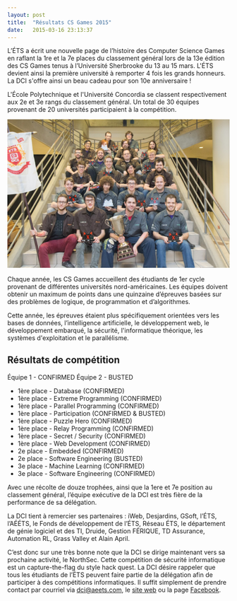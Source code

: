 ```yaml
---
layout: post
title:  "Résultats CS Games 2015"
date:   2015-03-16 23:13:37
---
```


L’ÉTS a écrit une nouvelle page de l’histoire des Computer Science Games en raflant la 1re et la 7e places du classement général lors de la 13e édition des CS Games tenus à l’Université Sherbrooke du 13 au 15 mars. L'ÉTS devient ainsi la première université à remporter 4 fois les grands honneurs. La DCI s'offre ainsi un beau cadeau pour son 10e anniversaire !

L'École Polytechnique et l'Université Concordia se classent respectivement aux 2e et 3e rangs du classement général. Un total de 30 équipes provenant de 20 universités participaient à la compétition.

![participation](/img/news/participation-csgames-2015.jpg)

Chaque année, les CS Games accueillent des étudiants de 1er cycle provenant de différentes universités nord-américaines. Les équipes doivent obtenir un maximum de points dans une quinzaine d’épreuves basées sur des problèmes de logique, de programmation et d’algorithmes. 

Cette année, les épreuves étaient plus spécifiquement orientées vers les bases de données, l’intelligence artificielle, le développement web, le développement embarqué, la sécurité, l'informatique théorique, les systèmes d'exploitation et le parallélisme.

## Résultats de compétition ##

Équipe 1 - CONFIRMED
Équipe 2 - BUSTED

* 1ère place - Database (CONFIRMED)
* 1ère place - Extreme Programming (CONFIRMED)
* 1ère place - Parallel Programming (CONFIRMED)
* 1ère place - Participation (CONFIRMED & BUSTED)
* 1ère place - Puzzle Hero (CONFIRMED)
* 1ère place - Relay Programming (CONFIRMED)
* 1ère place - Secret / Security (CONFIRMED)
* 1ère place - Web Development (CONFIRMED)
* 2e place - Embedded (CONFIRMED)
* 2e place - Software Engineering (BUSTED)
* 3e place - Machine Learning (CONFIRMED)
* 3e place - Software Engineering (CONFIRMED)

Avec une récolte de douze trophées, ainsi que la 1ere et 7e position au classement général, l’équipe exécutive de la DCI est très fière de la performance de sa délégation.

La DCI tient à remercier ses partenaires : iWeb, Desjardins, GSoft, l’ÉTS, l’AÉÉTS, le Fonds de développement de l’ÉTS, Réseau ÉTS, le département de génie logiciel et des TI, Druide, Gestion FÉRIQUE, TD Assurance, Automation RL, Grass Valley et Alain April.

C’est donc sur une très bonne note que la DCI se dirige maintenant vers sa prochaine activité, le NorthSec. Cette compétition de sécurité informatique est un capture-the-flag du style hack quest. La DCI désire rappeler que tous les étudiants de l’ÉTS peuvent faire partie de la délégation afin de participer à des compétitions informatiques. Il suffit simplement de prendre contact par courriel via [dci@aeets.com](mailto:dci@aeets.com), le [site web](http://dciets.com) ou la page [Facebook](http://facebook.com/dciets).
